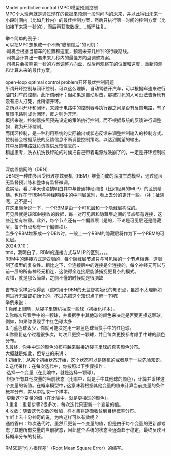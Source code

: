 Model predictive control (MPC)模型预测控制<br>
MPC个人理解就是通过现在的数据来预测一段时间内的未来，并以此得出未来一小段时间内（比如几秒内）的最佳控制方案，然后只执行第一时间的控制方案（比如接下来第一秒的），而后再获取数据……循环往复。<br>
<br>
举个简单的例子：<br>
可以把MPC想象成一个不断“瞻前顾后”的司机：<br>
·司机会根据当前车的位置和速度，预测未来几秒钟的行驶路线。<br>
·司机会计算出一套未来几秒内的最佳方向盘调整方案。<br>
·司机只会按照第一秒的方案调整方向盘，然后再观察车的位置和速度，重新预测和计算未来的最佳方案。<br>
<br>
open-loop optimal control problem开环最优控制问题<br>
所谓开环控制与闭环控制，可以这么理解，自动驾驶开汽车，可以根据车速来进行油门刹车的控制，此所谓闭环；但如果是自动射击，那被打死的人可没法告诉枪有没有把人打死，此所谓开环。<br>
之所以叫开环和闭环，来源于电路中的控制器与执行器之间是否有反馈电路，有了反馈电路则成为闭环，反之则为开环。<br>
概括来说，控制器按照预先设定的策略执行控制，而不根据系统的反馈进行调整的，称为开环控制。<br>
而闭环控制，是一种利用系统的实际输出或状态反馈来调整控制输入的控制方式。控制器会根据系统的反馈信息不断调整控制策略，以达到期望的输出。<br>
其中反馈电路就负责提供反馈信息的~<br>
稍加思考，洗衣机洗铁秤砣的时候把自己带着电源线洗崩了的，一定是开环控制啦~<br>
<br>
深度置信网络（DBN）<br>
DBN是一种由多层受限玻尔兹曼机（RBM）堆叠而成的深度生成模型，通过逐层无监督预训练和整体有监督微调。<br>
说实话，看了半天也没搞明白其中与普通神经网络（比如经典的MLP）的区别精髓。也许在于RBM与神经网络中的中间层区别，看上去分的更开一些。（补：扯淡呢，这不是~）<br>
在这里简单说一下，一个RBM是由一个可见层和一个隐藏层构成的。<br>
可见层就是该RBM接收的数据，每一对可见层和隐藏层之间的节点都有连接，这些连接有权重。此外，每个节点还有一个偏置项（是的，不论是可见层还是隐藏层，每个节点都有一个偏置项）。<br>
当多个RBM堆积成一个DBN时，一般上一个RBM的隐藏层将作为下一个RBM的可见层。<br>
2024.9.10：<br>
tmd，我明白了，RBM的连接方式与MLP的区别。。。。<br>
RBM中的连接方式是受限的，每个隐藏层节点只与可见层的一个节点相连，这限制了模型的复杂性。相比之下，全连接层中的连接是全连接的，每个神经元可以与前一层的所有神经元相连，这使得全连接层能够捕捉更复杂的模式。<br>
没错，就是那么简单，之前不懂的时候就是很脑缺<br>
<br>
吉布斯采样近似得到（这时用于DBN的无监督初始化的知识点，虽然不太理解如何进行无监督初始化的，不过先把这个知识点了解一下吧）<br>
举例来说：<br>
1.你闭上眼睛，从袋子里随机抽取一些球（初始化样本）。<br>
2.你每次只看手中的一颗球，并根据手中其他球的颜色来决定是否要更换这颗球。例如，如果你发现手中红色球太多<br>
3.而蓝色球太少，你就可能决定用一颗蓝色球替换手中的红色球。<br>
4.你重复这个过程很多次，每次只更换一颗球，并且每次更换都考虑手中球的颜色分布。<br>
5.最终，你手中球的颜色分布将越来越接近袋子里球的真实颜色分布。<br>
大概就是如此，但专业的来讲：<br>
1.初始化：从某个初始状态开始，这个状态可以是随机的或者基于一些先验知识。<br>
2.迭代采样：在每次迭代中，你按照以下步骤操作：<br>
    ·选择一个变量（在比喻中，就是选择一颗球）。<br>
    ·根据所有其他变量的当前状态（比喻中，就是手中其他球的颜色），计算并采样这个变量的新值。在概率模型中，·这意味着根据其他变量的值来计算当前变量的条件概率分布，并从中抽取一个样本。<br>
    ·更新这个变量的值（在比喻中，就是更换球的颜色）。<br>
3.重复：重复步骤2很多次，每次迭代只更新一个变量的值。<br>
4.收敛：随着迭代次数的增加，样本集将逐渐收敛到目标概率分布。<br>
乍听上去十分神奇的说，为啥这样可以有效呢？<br>
通俗答曰：每次迭代时，虽然只更新一个变量的值，但是由于每个变量的更新都考虑了其他所有变量的当前状态，因此整个系统的状态会逐渐趋于稳定，最终反映目标概率分布的特征。<br>
<br>
RMSE是“均方根误差”（Root Mean Square Error）的缩写。<br>
<br>

